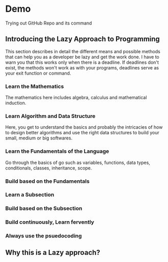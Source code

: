 # Demo


Trying out GitHub Repo and its command

## Introducing the Lazy Approach to Programming

This section describes in detail the different means and possible methods that can help you as a developer be lazy and get the work done. I have to warn you that this works only when there is a deadline. If deadlines don't exist, the methods won't work as with your programs, deadlines serve as your exit function or command.

### Learn the Mathematics

The mathematics here includes algebra, calculus and mathematical induction.

### Learn Algorithm and Data Structure

Here, you get to understand the basics and probably the intricacies of how to design better algorithms and use the right data structures to build your small, medium or big softwares.

### Learn the Fundamentals of the Language

Go through the basics of go such as variables, functions, data types, conditionals, classes, inheritance, scope.

### Build based on the Fundamentals

### Learn a Subsection

### Build based on the Subsection

### Build continuously, Learn fervently

### Always use the psuedocoding

## Why this is a Lazy approach?
